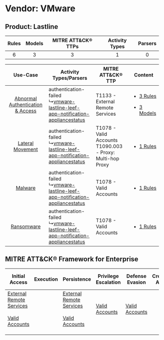 Vendor: VMware
==============
Product: Lastline
-----------------
| Rules | Models | MITRE ATT&CK® TTPs | Activity Types | Parsers |
|:-----:|:------:|:------------------:|:--------------:|:-------:|
|   6   |   3    |         3          |       1        |    0    |

|    Use-Case    | Activity Types/Parsers    | MITRE ATT&CK® TTP    | Content    |
|:----:| ---- | ---- | ---- |
| [Abnormal Authentication & Access](../../../UseCases/uc_abnormal_authentication_&_access.md) |  authentication-failed<br> ↳[vmware-lastline-leef-app-notification-appliancestatus](Ps/pC_vmwarelastlineleefappnotificationappliancestatus.md)<br> | T1133 - External Remote Services<br>    | [<ul><li>3 Rules</li></ul><ul><li>3 Models</li></ul>](RM/r_m_vmware_lastline_Abnormal_Authentication_&_Access.md) |
|    [Lateral Movement](../../../UseCases/uc_lateral_movement.md)    |  authentication-failed<br> ↳[vmware-lastline-leef-app-notification-appliancestatus](Ps/pC_vmwarelastlineleefappnotificationappliancestatus.md)<br> | T1078 - Valid Accounts<br>T1090.003 - Proxy: Multi-hop Proxy<br> | [<ul><li>1 Rules</li></ul>](RM/r_m_vmware_lastline_Lateral_Movement.md)    |
|    [Malware](../../../UseCases/uc_malware.md)    |  authentication-failed<br> ↳[vmware-lastline-leef-app-notification-appliancestatus](Ps/pC_vmwarelastlineleefappnotificationappliancestatus.md)<br> | T1078 - Valid Accounts<br>    | [<ul><li>1 Rules</li></ul>](RM/r_m_vmware_lastline_Malware.md)    |
|    [Ransomware](../../../UseCases/uc_ransomware.md)    |  authentication-failed<br> ↳[vmware-lastline-leef-app-notification-appliancestatus](Ps/pC_vmwarelastlineleefappnotificationappliancestatus.md)<br> | T1078 - Valid Accounts<br>    | [<ul><li>1 Rules</li></ul>](RM/r_m_vmware_lastline_Ransomware.md)    |

MITRE ATT&CK® Framework for Enterprise
--------------------------------------
| Initial Access                                                                                                                                   | Execution | Persistence                                                                                                                                      | Privilege Escalation                                                | Defense Evasion                                                     | Credential Access | Discovery | Lateral Movement | Collection | Command and Control                                                                                                                       | Exfiltration | Impact |
| ------------------------------------------------------------------------------------------------------------------------------------------------ | --------- | ------------------------------------------------------------------------------------------------------------------------------------------------ | ------------------------------------------------------------------- | ------------------------------------------------------------------- | ----------------- | --------- | ---------------- | ---------- | ----------------------------------------------------------------------------------------------------------------------------------------- | ------------ | ------ |
| [External Remote Services](https://attack.mitre.org/techniques/T1133)<br><br>[Valid Accounts](https://attack.mitre.org/techniques/T1078)<br><br> |           | [External Remote Services](https://attack.mitre.org/techniques/T1133)<br><br>[Valid Accounts](https://attack.mitre.org/techniques/T1078)<br><br> | [Valid Accounts](https://attack.mitre.org/techniques/T1078)<br><br> | [Valid Accounts](https://attack.mitre.org/techniques/T1078)<br><br> |                   |           |                  |            | [Proxy: Multi-hop Proxy](https://attack.mitre.org/techniques/T1090/003)<br><br>[Proxy](https://attack.mitre.org/techniques/T1090)<br><br> |              |        |
